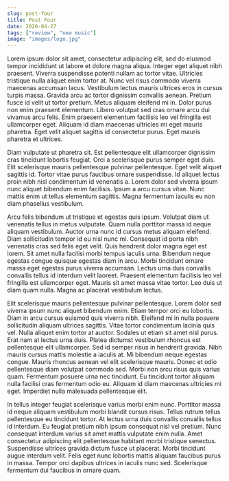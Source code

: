 ```yaml
---
slug: post-four
title: Post Four
date: 2020-04-27
tags: ["review", "new music"]
image: "images/logo.jpg"
---
```


Lorem ipsum dolor sit amet, consectetur adipiscing elit, sed do eiusmod tempor incididunt ut labore et dolore magna aliqua. Integer eget aliquet nibh praesent. Viverra suspendisse potenti nullam ac tortor vitae. Ultricies tristique nulla aliquet enim tortor at. Nunc vel risus commodo viverra maecenas accumsan lacus. Vestibulum lectus mauris ultrices eros in cursus turpis massa. Gravida arcu ac tortor dignissim convallis aenean. Pretium fusce id velit ut tortor pretium. Metus aliquam eleifend mi in. Dolor purus non enim praesent elementum. Libero volutpat sed cras ornare arcu dui vivamus arcu felis. Enim praesent elementum facilisis leo vel fringilla est ullamcorper eget. Aliquam id diam maecenas ultricies mi eget mauris pharetra. Eget velit aliquet sagittis id consectetur purus. Eget mauris pharetra et ultrices.

Diam vulputate ut pharetra sit. Est pellentesque elit ullamcorper dignissim cras tincidunt lobortis feugiat. Orci a scelerisque purus semper eget duis. Elit scelerisque mauris pellentesque pulvinar pellentesque. Eget velit aliquet sagittis id. Tortor vitae purus faucibus ornare suspendisse. Id aliquet lectus proin nibh nisl condimentum id venenatis a. Lorem dolor sed viverra ipsum nunc aliquet bibendum enim facilisis. Ipsum a arcu cursus vitae. Nunc mattis enim ut tellus elementum sagittis. Magna fermentum iaculis eu non diam phasellus vestibulum.

Arcu felis bibendum ut tristique et egestas quis ipsum. Volutpat diam ut venenatis tellus in metus vulputate. Quam nulla porttitor massa id neque aliquam vestibulum. Auctor urna nunc id cursus metus aliquam eleifend. Diam sollicitudin tempor id eu nisl nunc mi. Consequat id porta nibh venenatis cras sed felis eget velit. Quis hendrerit dolor magna eget est lorem. Sit amet nulla facilisi morbi tempus iaculis urna. Bibendum neque egestas congue quisque egestas diam in arcu. Morbi tincidunt ornare massa eget egestas purus viverra accumsan. Lectus urna duis convallis convallis tellus id interdum velit laoreet. Praesent elementum facilisis leo vel fringilla est ullamcorper eget. Mauris sit amet massa vitae tortor. Leo duis ut diam quam nulla. Magna ac placerat vestibulum lectus.

Elit scelerisque mauris pellentesque pulvinar pellentesque. Lorem dolor sed viverra ipsum nunc aliquet bibendum enim. Etiam tempor orci eu lobortis. Diam in arcu cursus euismod quis viverra nibh. Eleifend mi in nulla posuere sollicitudin aliquam ultrices sagittis. Vitae tortor condimentum lacinia quis vel. Nulla aliquet enim tortor at auctor. Sodales ut etiam sit amet nisl purus. Erat nam at lectus urna duis. Platea dictumst vestibulum rhoncus est pellentesque elit ullamcorper. Sed id semper risus in hendrerit gravida. Nibh mauris cursus mattis molestie a iaculis at. Mi bibendum neque egestas congue. Mauris rhoncus aenean vel elit scelerisque mauris. Donec et odio pellentesque diam volutpat commodo sed. Morbi non arcu risus quis varius quam. Fermentum posuere urna nec tincidunt. Eu tincidunt tortor aliquam nulla facilisi cras fermentum odio eu. Aliquam id diam maecenas ultricies mi eget. Imperdiet nulla malesuada pellentesque elit.

In tellus integer feugiat scelerisque varius morbi enim nunc. Porttitor massa id neque aliquam vestibulum morbi blandit cursus risus. Tellus rutrum tellus pellentesque eu tincidunt tortor. At lectus urna duis convallis convallis tellus id interdum. Eu feugiat pretium nibh ipsum consequat nisl vel pretium. Nunc consequat interdum varius sit amet mattis vulputate enim nulla. Amet consectetur adipiscing elit pellentesque habitant morbi tristique senectus. Suspendisse ultrices gravida dictum fusce ut placerat. Morbi tincidunt augue interdum velit. Felis eget nunc lobortis mattis aliquam faucibus purus in massa. Tempor orci dapibus ultrices in iaculis nunc sed. Scelerisque fermentum dui faucibus in ornare quam.
